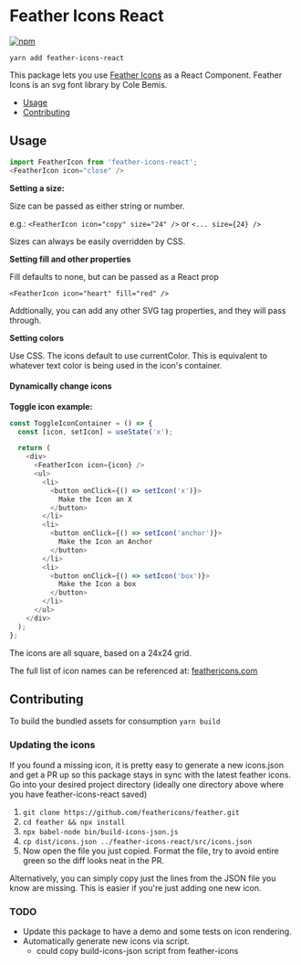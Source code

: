# Feather Icons React

[![npm](https://img.shields.io/npm/v/feather-icons-react.svg)](https://www.npmjs.com/package/feather-icons-react)

`yarn add feather-icons-react`

This package lets you use [Feather Icons](https://feathericons.com/) as a React Component.
Feather Icons is an svg font library by Cole Bemis.

* [Usage](#usage)
* [Contributing](#contributing)

## Usage
```javascript
import FeatherIcon from 'feather-icons-react';
<FeatherIcon icon="close" />
```

**Setting a size:**

Size can be passed as either string or number.

e.g.: `<FeatherIcon icon="copy" size="24" />` or `<... size={24} />`

Sizes can always be easily overridden by CSS.

**Setting fill and other properties**

Fill defaults to none, but can be passed as a React prop

`<FeatherIcon icon="heart" fill="red" />`

Addtionally, you can add any other SVG tag properties, and they will pass through.

**Setting colors**

Use CSS. The icons default to use currentColor. This is equivalent to whatever text color is being used in the icon's container. 

#### Dynamically change icons
**Toggle icon example:**
```javascript
const ToggleIconContainer = () => {
  const [icon, setIcon] = useState('x');

  return (
    <div>
      <FeatherIcon icon={icon} />
      <ul>
        <li>
          <button onClick={() => setIcon('x')}>
            Make the Icon an X
          </button>
        </li>
        <li>
          <button onClick={() => setIcon('anchor')}>
            Make the Icon an Anchor
          </button>
        </li>
        <li>
          <button onClick={() => setIcon('box')}>
            Make the Icon a box
          </button>
        </li>
      </ul>
    </div>
  );
};
```


The icons are all square, based on a 24x24 grid.


The full list of icon names can be referenced at: [feathericons.com](https://feathericons.com/)


## Contributing
To build the bundled assets for consumption
`yarn build`

### Updating the icons
If you found a missing icon, it is pretty easy to generate a new icons.json and get a PR up so this package stays in sync with the latest feather icons. 
Go into your desired project directory (ideally one directory above where you have feather-icons-react saved)
1. `git clone https://github.com/feathericons/feather.git`
2. `cd feather && npx install`
3. `npx babel-node bin/build-icons-json.js`
4. `cp dist/icons.json ../feather-icons-react/src/icons.json`
5. Now open the file you just copied. Format the file, try to avoid entire green so the diff looks neat in the PR.

Alternatively, you can simply copy just the lines from the JSON file you know are missing. This is easier if you're just adding one new icon.

### TODO
- Update this package to have a demo and some tests on icon rendering.
- Automatically generate new icons via script.
  - could copy build-icons-json script from feather-icons
